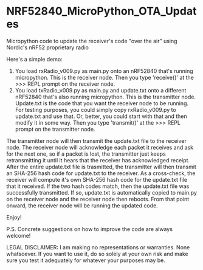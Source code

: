 # NRF52840_MicroPython_OTA_Updates
Micropython code to update the receiver's code "over the air" using Nordic's nRF52 proprietary radio

Here's a simple demo:
1.  You load rxRadio_v009.py as main.py onto an nRF52840 that's running micropython.  This is the receiver node.  Then you type 'receive()' at the >>> REPL prompt on the receiver node.
2.  You load txRadio_v009.py as main.py and update.txt onto a different nRF52840 that's also running micropython.  This is the transmitter node.  Update.txt is the code that you want the receiver node to be running.  For testing purposes, you could simply copy rxRadio_v009.py to update.txt and use that.  Or, better, you could start with that and then modify it in some way.  Then you type 'transmit()' at the >>> REPL prompt on the transmitter node.

The transmitter node will then transmit the update.txt file to the receiver node.  The receiver node will acknowledge each packet it receives and ask for the next one, so if a packet is lost, the transmitter just keeps retransmitting it until it hears that the receiver has acknowledged receipt.  After the entire update.txt file is trasmitted, the transmitter will then transmit an SHA-256 hash code for update.txt to the receiver.  As a cross-check, the receiver will compute it's own SHA-256 hash code for the update.txt file that it received.  If the two hash codes match, then the update.txt file was successfully transmitted.  If so, update.txt is automatically copied to main.py on the receiver node and the receiver node then reboots.  From that point onward, the receiver node will be running the updated code.  

Enjoy!

P.S. Concrete suggestions on how to improve the code are always welcome!

LEGAL DISCLAIMER:  I am making no representations or warranties.  None whatsoever.  If  you want to use it, do so solely at your own risk and make sure you test it adequately for whatever your purposes may be.

